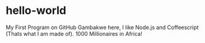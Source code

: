# hello-world
My First Program on GitHub
Gambakwe here, I like Node.js and Coffeescript (Thats what I am made of).
1000 Millionaires in Africa!
